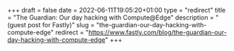 +++
draft = false
date = 2022-06-11T19:05:20+01:00
type = "redirect"
title = "The Guardian: Our day hacking with Compute@Edge"
description = "(guest post for Fastly)"
slug = "the-guardian-our-day-hacking-with-compute-edge"
redirect = "https://www.fastly.com/blog/the-guardian-our-day-hacking-with-compute-edge"
+++
